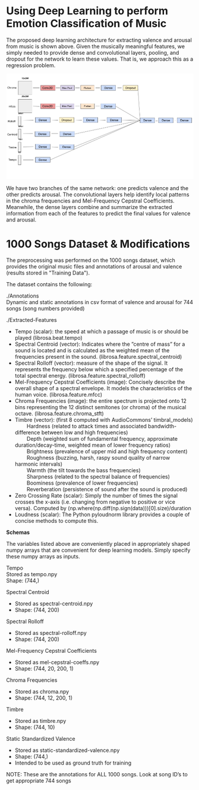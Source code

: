 # Using Deep Learning to perform Emotion Classification of Music

The proposed deep learning architecture for extracting valence and arousal from music is shown above. Given the musically meaningful features, we simply needed to provide dense and convolutional layers, pooling, and dropout for the network to learn these values. That is, we approach this as a regression problem. 


![Deep Learning Architecture: Visual Representation](https://github.com/vivekr123/Emotion-Classification-of-Music/blob/master/neural-net-architecture-color.png)

We have two branches of the same network: one predicts valence and the other predicts arousal. The convolutional layers help identify local patterns in the chroma frequencies and Mel-Frequency Cepstral Coefficients. Meanwhile, the dense layers combine and summarize the extracted information from each of the features to predict the final values for valence and arousal.



# 1000 Songs Dataset & Modifications

The preprocessing was performed on the 1000 songs dataset, which provides the original music files and annotations of arousal and valence (results stored in "Training Data").

The dataset contains the following:

  ./Annotations<br>
  Dynamic and static annotations in csv format of valence and arousal for 744 songs (song numbers provided)
  
  ./Extracted-Features<br>
  <ul>
  <li>Tempo (scalar): the speed at which a passage of music is or should be played (librosa.beat.tempo)<br>
  <li>Spectral Centroid (vector): Indicates where the ”centre of mass” for a sound is located and is calculated as the weighted mean of the frequencies present in the sound. (librosa.feature.spectral_centroid)<br>
  <li>Spectral Rolloff (vector): measure of the shape of the signal. It represents the frequency below which a specified percentage of the total spectral energy. (librosa.feature.spectral_rolloff)<br>
  <li>Mel-Frequency Cepstral Coefficients (image): Concisely describe the overall shape of a spectral envelope. It models the characteristics of the human voice. (librosa.feature.mfcc)<br>
  <li>Chroma Frequencies (image):  the entire spectrum is projected onto 12 bins representing the 12 distinct semitones (or chroma) of the musical octave. (librosa.feature.chroma_stft)<br>
  <li>Timbre (vector): (first 8 computed with AudioCommons’ timbral_models)<br>
  &nbsp &nbsp &nbsp &nbsp Hardness (related to attack times and associated bandwidth- difference between low and high frequencies)<br>
  &nbsp &nbsp &nbsp &nbsp Depth (weighted sum of fundamental frequency, approximate duration/decay-time, weighted mean of lower frequency ratios)<br>
  &nbsp &nbsp &nbsp &nbsp Brightness (prevalence of upper mid and high frequency content)<br>
  &nbsp &nbsp &nbsp &nbsp Roughness (buzzing,  harsh,  raspy  sound  quality  of  narrow  harmonic  intervals)<br>
  &nbsp &nbsp &nbsp &nbsp Warmth (the tilt towards the bass frequencies)<br>
  &nbsp &nbsp &nbsp &nbsp Sharpness (related  to  the  spectral  balance of frequencies)<br>
  &nbsp &nbsp &nbsp &nbsp Boominess (prevalence of lower frequencies)<br>
  &nbsp &nbsp &nbsp &nbsp Reverberation (persistence of sound after the sound is produced)<br>
  <li>Zero Crossing Rate (scalar): Simply the number of times the signal crosses the x-axis (i.e. changing from negative to positive or vice versa). Computed by (np.where(np.diff(np.sign(data)))[0].size)/duration <br>
  <li>Loudness (scalar): The Python pyloudnorm library provides a couple of concise methods to compute this.<br>
  </ul>

<strong>Schemas</strong>

The variables listed above are conveniently placed in appropriately shaped numpy arrays that are convenient for deep learning models. Simply specify these numpy arrays as inputs.

Tempo<br>
Stored as tempo.npy<br>
Shape: (744,)

Spectral Centroid<br>
<ul>
<li>Stored as spectral-centroid.npy<br>
<li>Shape: (744, 200)
</ul>

Spectral Rolloff<br>
<ul>
<li>Stored as spectral-rolloff.npy<br>
<li>Shape: (744, 200)
  </ul>

Mel-Frequency Cepstral Coefficients<br>
<ul>
<li>Stored as mel-cepstral-coeffs.npy<br>
<li>Shape: (744, 20, 200, 1)
  </ul>

Chroma Frequencies<br>
<ul>
<li>Stored as chroma.npy<br>
<li>Shape: (744, 12, 200, 1)
</ul>

Timbre<br>
<ul>
<li>Stored as timbre.npy<br>
<li>Shape: (744, 10)
</ul>

Static Standardized Valence<br>
<ul>
<li>Stored as static-standardized-valence.npy<br>
<li>Shape: (744,)<br>
<li>Intended to be used as ground truth for training<br>
</ul>

NOTE: These are the annotations for ALL 1000 songs. Look at song ID’s to get appropriate 744 songs
